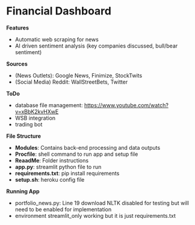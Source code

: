 # Financial Dashboard

**Features**
- Automatic web scraping for news
- AI driven sentiment analysis (key companies discussed, bull/bear sentiment)

**Sources**
- (News Outlets): Google News, Finimize, StockTwits 
- (Social Media) Reddit: WallStreetBets, Twitter 

**ToDo**
- database file management: https://www.youtube.com/watch?v=xBbK2kvHXwE
- WSB integration
- trading bot

**File Structure**
- **Modules**: Contains back-end processing and data outputs
- **Procfile**: shell command to run app and setup file
- **ReaadMe**: Folder instructions
- **app.py**: streamlit python file to run
- **requirements.txt**: pip install requirements
- **setup.sh**: heroku config file

**Running App**
- portfolio_news.py: Line 19 download NLTK disabled for testing but will need to be enabled for implementation
- environment streamlit_only working but it is just requirements.txt
